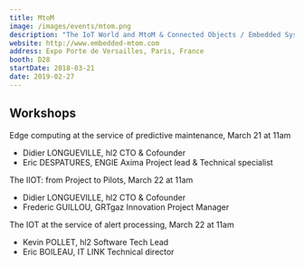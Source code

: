 ```yaml
---
title: MtoM
image: /images/events/mtom.png
description: "The IoT World and MtoM & Connected Objects / Embedded Systems shows represent THE biggest European event for IoT, M2M, Connected Objects and Embedded Systems. This massive gathering will bring together, for 2 days, in the same pavilion, more than 300 game changers in IoT, M2M, Connected Objects, Embedded Systems, Cloud Computing… and will allow the 10,000 expected visitors to have a 360 degree vision to help them bring their professional projects to life: from an idea to an actual connected system concept ; from the electronic design of the object to its use in production…"
website: http://www.embedded-mtom.com
address: Expo Porte de Versailles, Paris, France
booth: D28
startDate: 2018-03-21
date: 2019-02-27
---
```


## Workshops

Edge computing at the service of predictive maintenance, March 21 at 11am

- Didier LONGUEVILLE, hl2 CTO & Cofounder
- Eric DESPATURES, ENGIE Axima Project lead & Technical specialist

The IIOT: from Project to Pilots, March 22 at 11am

- Didier LONGUEVILLE, hl2 CTO & Cofounder
- Frederic GUILLOU, GRTgaz Innovation Project Manager

The IOT at the service of alert processing, March 22 at 11am

- Kevin POLLET, hl2 Software Tech Lead
- Eric BOILEAU, IT LINK Technical director
